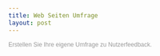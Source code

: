 ```yaml
---
title: Web Seiten Umfrage
layout: post
---
```




<script>(function(e,t,n,o){var s,c,r;e.SMCX=e.SMCX||[],t.getElementById(o)||(s=t.getElementsByTagName(n),c=s[s.length-1],r=t.createElement(n),r.type="text/javascript",r.async=!0,r.id=o,r.src=["https:"===location.protocol?"https://":"http://","widget.surveymonkey.com/collect/website/js/DNiWvrS5w5_2B7LV8fJmx8BYnzpwWGrUpQMUE4QPSVGyeXNS9MZUY1d5Gez5RQFMXA.js"].join(""),c.parentNode.insertBefore(r,c))})(window,document,"script","smcx-sdk");</script><a style="font: 12px Helvetica, sans-serif; color: #999; text-decoration: none;" href=https://de.surveymonkey.com/mp/customer-satisfaction-surveys/> Erstellen Sie Ihre eigene Umfrage zu Nutzerfeedback. </a>
